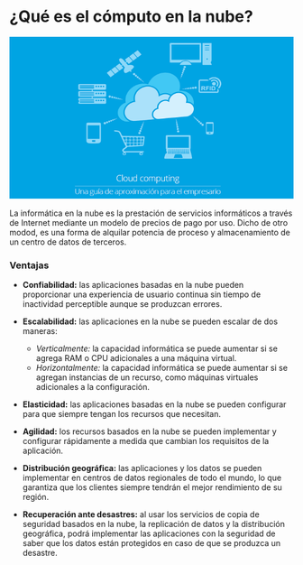 # **¿Qué es el cómputo en la nube?**

![Computo en la nube](cloud.png)

La informática en la nube es la prestación de servicios informáticos a través de Internet mediante un modelo de precios de pago por uso. Dicho de otro modod, es una forma de alquilar potencia de proceso y almacenamiento de un centro de datos de terceros.


### **Ventajas**

- **Confiabilidad:** las aplicaciones basadas en la nube pueden proporcionar una experiencia de usuario continua sin tiempo de inactividad perceptible aunque se produzcan errores.
 
- **Escalabilidad:** las aplicaciones en la nube se pueden escalar de dos maneras:

  - *Verticalmente:* la capacidad informática se puede aumentar si se agrega RAM o CPU adicionales a una máquina virtual.
  - *Horizontalmente:* la capacidad informática se puede aumentar si se agregan instancias de un recurso, como máquinas virtuales adicionales a la configuración.

- **Elasticidad:** las aplicaciones basadas en la nube se pueden configurar para que siempre tengan los recursos que necesitan.

- **Agilidad:** los recursos basados en la nube se pueden implementar y configurar rápidamente a medida que cambian los requisitos de la aplicación.

- **Distribución geográfica:** las aplicaciones y los datos se pueden implementar en centros de datos regionales de todo el mundo, lo que garantiza que los clientes siempre tendrán el mejor rendimiento de su región.

- **Recuperación ante desastres:** al usar los servicios de copia de seguridad basados en la nube, la replicación de datos y la distribución geográfica, podrá implementar las aplicaciones con la seguridad de saber que los datos están protegidos en caso de que se produzca un desastre.



